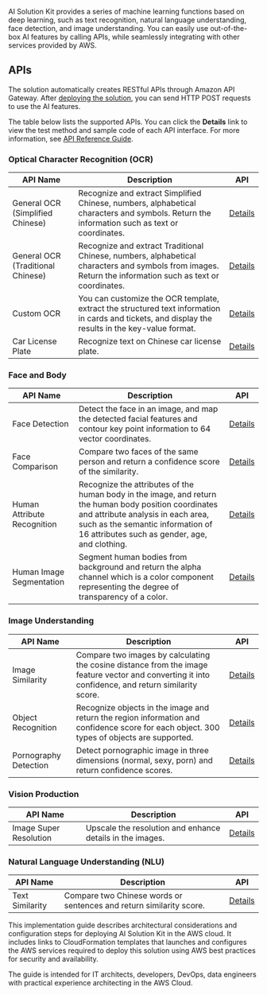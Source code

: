 AI ​​Solution Kit provides a series of machine learning functions based on deep learning, such as text recognition, natural language understanding, face detection, and image understanding. You can easily use out-of-the-box AI features by calling APIs, while seamlessly integrating with other services provided by AWS.

## APIs

The solution automatically creates RESTful APIs through Amazon API Gateway. After [deploying the solution](./deployment.md), you can send HTTP POST requests to use the AI features. 

The table below lists the supported APIs. You can click the **Details** link to view the test method and sample code of each API interface. For more information, see [API Reference Guide](./api-explorer.md).


### Optical Character Recognition (OCR)
|    **API Name**   | **Description**    | API |
|--------------|------------|-------------|
|General OCR (Simplified Chinese)|Recognize and extract Simplified Chinese, numbers, alphabetical characters and symbols. Return the information such as text or coordinates.|[Details](deploy-general-ocr.md)|
|General OCR (Traditional Chinese)|Recognize and extract Traditional Chinese, numbers, alphabetical characters and symbols from images. Return the information such as text or coordinates.|[Details](deploy-general-ocr-traditional.md)|
|Custom OCR|You can customize the OCR template, extract the structured text information in cards and tickets, and display the results in the key-value format.|[Details](deploy-custom-ocr.md)|
|Car License Plate|Recognize text on Chinese car license plate.|[Details](deploy-car-license-plate.md)|

### Face and Body
|    **API Name**   | **Description**    | API |
|--------------|------------|-------------|
|Face Detection|Detect the face in an image, and map the detected facial features and contour key point information to 64 vector coordinates.|[Details](deploy-face-detection.md)|
|Face Comparison|Compare two faces of the same person and return a confidence score of the similarity.|[Details](deploy-face-comparison.md)|
|Human Attribute Recognition |Recognize the attributes of the human body in the image, and return the human body position coordinates and attribute analysis in each area, such as the semantic information of 16 attributes such as gender, age, and clothing.|[Details](deploy-human-attribute-recognition.md)|
|Human Image Segmentation|Segment human bodies from background and return the alpha channel which is a color component representing the degree of transparency of a color.|[Details](deploy-human-image-segmentation.md)|

### Image Understanding
|    **API Name**   | **Description**    | API |
|--------------|------------|-------------|
|Image Similarity|Compare two images by calculating the cosine distance from the image feature vector and converting it into confidence, and return similarity score.|[Details](deploy-text-similarity.md)|
|Object Recognition|Recognize objects in the image and return the region information and confidence score for each object. 300 types of objects are supported.|[Details](deploy-object-recognition.md)|
|Pornography Detection|Detect pornographic image in three dimensions (normal, sexy, porn) and return confidence scores.|[Details](deploy-pornography-detection.md)|

### Vision Production
|    **API Name**   | **Description**    | API |
|--------------|------------|-------------|
|Image Super Resolution|Upscale the resolution and enhance details in the images.|[Details](deploy-image-super-resolution.md)|

### Natural Language Understanding (NLU)
|    **API Name**   | **Description**    | API |
|--------------|------------|-------------|
|Text Similarity|Compare two Chinese words or sentences and return similarity score.|[Details](deploy-text-similarity.md)|


This implementation guide describes architectural considerations and configuration steps for deploying AI Solution Kit in the AWS cloud. It includes links to CloudFormation templates that launches and configures the AWS services required to deploy this solution using AWS best practices for security and availability.

The guide is intended for IT architects, developers, DevOps, data engineers with practical experience architecting in the AWS Cloud.




<!--
### **语音技术**
|    **名称**   | **描述**    | **部署说明** |
|--------------|------------|-------------|
|||
-->